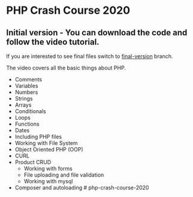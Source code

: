 # PHP Crash Course 2020

## Initial version - You can download the code and follow the video tutorial.

If you are interested to see final files switch to [final-version](https://github.com/thecodeholic/php-crash-course-2020/tree/final-version) branch. 

The video covers all the basic things about PHP. 

 - Comments
 - Variables
 - Numbers
 - Strings
 - Arrays
 - Conditionals
 - Loops
 - Functions
 - Dates
 - Including PHP files
 - Working with File System
 - Object Oriented PHP (OOP)
 - CURL
 - Product CRUD
    - Working with forms
    - File uploading and file validation
    - Working with mysql
 - Composer and autoloading
#   p h p - c r a s h - c o u r s e - 2 0 2 0  
 